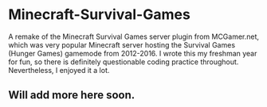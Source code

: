 # Minecraft-Survival-Games

A remake of the Minecraft Survival Games server plugin from MCGamer.net, which was very popular Minecraft server hosting the Survival Games (Hunger Games) gamemode from 2012-2016.
I wrote this my freshman year for fun, so there is definitely questionable coding practice throughout. Nevertheless, I enjoyed it a lot.

## Will add more here soon.
